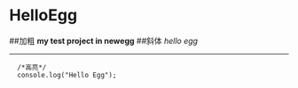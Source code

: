 # HelloEgg
##加粗
**my test project in newegg**
##斜体
*hello egg*
***

```
  /*高亮*/
  console.log("Hello Egg");
```
